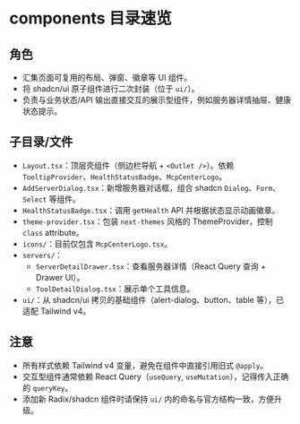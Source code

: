 # components 目录速览

## 角色

- 汇集页面可复用的布局、弹窗、徽章等 UI 组件。
- 将 shadcn/ui 原子组件进行二次封装（位于 `ui/`）。
- 负责与业务状态/API 输出直接交互的展示型组件，例如服务器详情抽屉、健康状态提示。

## 子目录/文件

- `Layout.tsx`：顶层壳组件（侧边栏导航 + `<Outlet />`）。依赖 `TooltipProvider`、`HealthStatusBadge`、`McpCenterLogo`。
- `AddServerDialog.tsx`：新增服务器对话框，组合 shadcn `Dialog`、`Form`、`Select` 等组件。
- `HealthStatusBadge.tsx`：调用 `getHealth` API 并根据状态显示动画徽章。
- `theme-provider.tsx`：包装 `next-themes` 风格的 ThemeProvider，控制 `class` attribute。
- `icons/`：目前仅包含 `McpCenterLogo.tsx`。
- `servers/`：
  - `ServerDetailDrawer.tsx`：查看服务器详情（React Query 查询 + Drawer UI）。
  - `ToolDetailDialog.tsx`：展示单个工具信息。
- `ui/`：从 shadcn/ui 拷贝的基础组件（alert-dialog、button、table 等），已适配 Tailwind v4。

## 注意

- 所有样式依赖 Tailwind v4 变量，避免在组件中直接引用旧式 `@apply`。
- 交互型组件通常依赖 React Query（`useQuery`, `useMutation`），记得传入正确的 `queryKey`。
- 添加新 Radix/shadcn 组件时请保持 `ui/` 内的命名与官方结构一致，方便升级。
